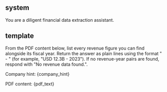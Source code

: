 ## system
You are a diligent financial data extraction assistant.

## template
From the PDF content below, list every revenue figure you can find alongside its fiscal year.
Return the answer as plain lines using the format "<revenue> - <year>" (for example, "USD 12.3B - 2023").
If no revenue-year pairs are found, respond with "No revenue data found.".

Company hint: {company_hint}

PDF content:
{pdf_text}
